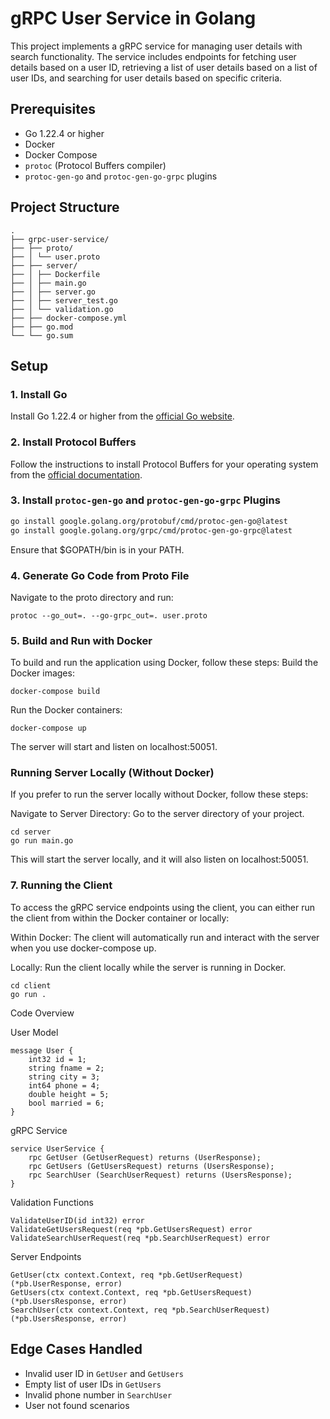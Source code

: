 # gRPC User Service in Golang

This project implements a gRPC service for managing user details with search functionality. The service includes endpoints for fetching user details based on a user ID, retrieving a list of user details based on a list of user IDs, and searching for user details based on specific criteria.

## Prerequisites

- Go 1.22.4 or higher
- Docker
- Docker Compose
- `protoc` (Protocol Buffers compiler)
- `protoc-gen-go` and `protoc-gen-go-grpc` plugins

## Project Structure
```
.
├── grpc-user-service/
├── ├── proto/
├── │ └── user.proto
├── ├── server/
├── │ ├── Dockerfile
├── │ ├── main.go
├── │ ├── server.go
├── │ ├── server_test.go
├── │ └── validation.go
├── ├── docker-compose.yml
├── ├── go.mod
└── └── go.sum
```

## Setup

### 1. Install Go

Install Go 1.22.4 or higher from the [official Go website](https://golang.org/dl/).

### 2. Install Protocol Buffers

Follow the instructions to install Protocol Buffers for your operating system from the [official documentation](https://grpc.io/docs/protoc-installation/).

### 3. Install `protoc-gen-go` and `protoc-gen-go-grpc` Plugins

```sh
go install google.golang.org/protobuf/cmd/protoc-gen-go@latest
go install google.golang.org/grpc/cmd/protoc-gen-go-grpc@latest
```

Ensure that $GOPATH/bin is in your PATH.

### 4. Generate Go Code from Proto File
Navigate to the proto directory and run:

```
protoc --go_out=. --go-grpc_out=. user.proto
```

### 5. Build and Run with Docker
To build and run the application using Docker, follow these steps:
Build the Docker images:
```
docker-compose build
```
Run the Docker containers:
```
docker-compose up
```

The server will start and listen on localhost:50051.


### Running Server Locally (Without Docker)
If you prefer to run the server locally without Docker, follow these steps:

Navigate to Server Directory: Go to the server directory of your project.
```
cd server
go run main.go
```
This will start the server locally, and it will also listen on localhost:50051.

### 7. Running the Client
To access the gRPC service endpoints using the client, you can either run the client from within the Docker container or locally:

Within Docker: The client will automatically run and interact with the server when you use docker-compose up.

Locally: Run the client locally while the server is running in Docker.

```
cd client
go run .
```

Code Overview

User Model

```
message User {
    int32 id = 1;
    string fname = 2;
    string city = 3;
    int64 phone = 4;
    double height = 5;
    bool married = 6;
}

```

gRPC Service

```
service UserService {
    rpc GetUser (GetUserRequest) returns (UserResponse);
    rpc GetUsers (GetUsersRequest) returns (UsersResponse);
    rpc SearchUser (SearchUserRequest) returns (UsersResponse);
}
```

Validation Functions
```
ValidateUserID(id int32) error
ValidateGetUsersRequest(req *pb.GetUsersRequest) error
ValidateSearchUserRequest(req *pb.SearchUserRequest) error
```
Server Endpoints
```
GetUser(ctx context.Context, req *pb.GetUserRequest) (*pb.UserResponse, error)
GetUsers(ctx context.Context, req *pb.GetUsersRequest) (*pb.UsersResponse, error)
SearchUser(ctx context.Context, req *pb.SearchUserRequest) (*pb.UsersResponse, error)
```

## Edge Cases Handled

- Invalid user ID in `GetUser` and `GetUsers`
- Empty list of user IDs in `GetUsers`
- Invalid phone number in `SearchUser`
- User not found scenarios
